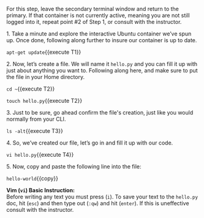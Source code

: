 For this step, leave the secondary terminal window and return to the primary. If that container is not currently active, meaning you are not still logged into it, repeat point #2 of Step 1, or consult with the instructor.

1\. Take a minute and explore the interactive Ubuntu container we’ve spun up. Once done, following along further to insure our container is up to date.

`apt-get update`{{execute T1}}

2\. Now, let’s create a file. We will name it ```hello.py``` and you can fill it up with just about anything you want to. Following along here, and make sure to put the file in your Home directory.

`cd ~`{{execute T2}}

`touch hello.py`{{execute T2}}

3\. Just to be sure, go ahead confirm the file's creation, just like you would normally from your CLI.

`ls -alt`{{execute T3}}


4\. So, we’ve created our file, let’s go in and fill it up with our code. 

`vi hello.py`{{execute T4}}

5\. Now, copy and paste the following line into the file:

`hello-world`{{copy}}

**Vim (`vi`) Basic Instruction:**<br>
Before writing any text you must press (`i`). To save your text to the `hello.py` doc, hit (`esc`) and then type out (`:qw`) and hit (`enter`). If this is uneffective consult with the instructor.
